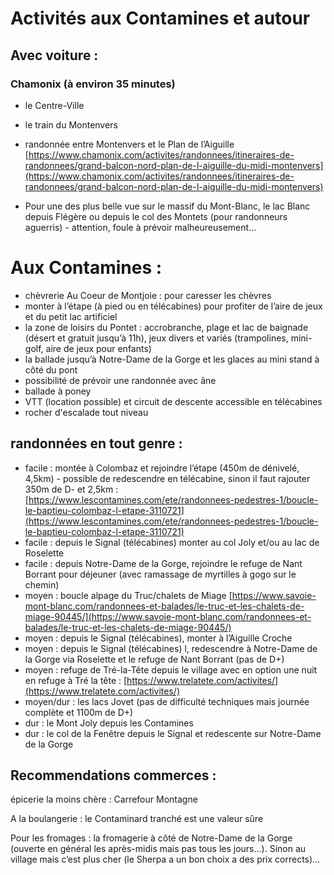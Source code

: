 # Activités aux Contamines et autour

## Avec voiture : 
### Chamonix (à environ 35 minutes) 
- le Centre-Ville 

- le train du Montenvers 

- randonnée entre Montenvers et le Plan de l’Aiguille [https://www.chamonix.com/activites/randonnees/itineraires-de-randonnees/grand-balcon-nord-plan-de-l-aiguille-du-midi-montenvers](https://www.chamonix.com/activites/randonnees/itineraires-de-randonnees/grand-balcon-nord-plan-de-l-aiguille-du-midi-montenvers)

- Pour une des plus belle vue sur le massif du Mont-Blanc, le lac Blanc depuis Flégère ou depuis le col des Montets (pour randonneurs aguerris) - attention, foule à prévoir malheureusement...

# Aux Contamines : 
- chèvrerie Au Coeur de Montjoie : pour caresser les chèvres
- monter à l’étape (à pied ou en télécabines) pour profiter de l’aire de jeux et du petit lac artificiel
- la zone de loisirs du Pontet : accrobranche, plage et lac de baignade (désert et gratuit jusqu’à 11h), jeux divers et variés (trampolines, mini-golf, aire de jeux pour enfants)
- la ballade jusqu’à Notre-Dame de la Gorge et les glaces au mini stand à côté du pont 
- possibilité de prévoir une randonnée avec âne
- ballade à poney
- VTT (location possible) et circuit de descente accessible en télécabines
- rocher d'escalade tout niveau
## randonnées en tout genre : 
- facile : montée à Colombaz et rejoindre l’étape (450m de dénivelé, 4,5km) - possible de redescendre en télécabine, sinon il faut rajouter 350m de D- et 2,5km : [https://www.lescontamines.com/ete/randonnees-pedestres-1/boucle-le-baptieu-colombaz-l-etape-3110721](https://www.lescontamines.com/ete/randonnees-pedestres-1/boucle-le-baptieu-colombaz-l-etape-3110721) 
- facile : depuis le Signal (télécabines) monter au col Joly et/ou au lac de Roselette
- facile : depuis Notre-Dame de la Gorge, rejoindre le refuge de Nant Borrant pour déjeuner (avec ramassage de myrtilles à gogo sur le chemin)
- moyen : boucle alpage du Truc/chalets de Miage [https://www.savoie-mont-blanc.com/randonnees-et-balades/le-truc-et-les-chalets-de-miage-90445/](https://www.savoie-mont-blanc.com/randonnees-et-balades/le-truc-et-les-chalets-de-miage-90445/)
- moyen : depuis le Signal (télécabines), monter à l’Aiguille Croche
- moyen : depuis le Signal (télécabines) l, redescendre à Notre-Dame de la Gorge via Roselette et le refuge de Nant Borrant (pas de D+)
- moyen : refuge de Tré-la-Tête depuis le village avec en option une nuit en refuge à Tré la tête : [https://www.trelatete.com/activites/](https://www.trelatete.com/activites/)
- moyen/dur : les lacs Jovet (pas de difficulté techniques mais journée complète et 1100m de D+)
- dur : le Mont Joly depuis les Contamines
- dur : le col de la Fenêtre depuis le Signal et redescente sur Notre-Dame de la Gorge

## Recommendations commerces : 
épicerie la moins chère : Carrefour Montagne

A la boulangerie : le Contaminard tranché est une valeur sûre

Pour les fromages : la fromagerie à côté de Notre-Dame de la Gorge (ouverte en général les après-midis mais pas tous les jours…). Sinon au village mais c’est plus cher (le Sherpa a un bon choix a des prix corrects)…
